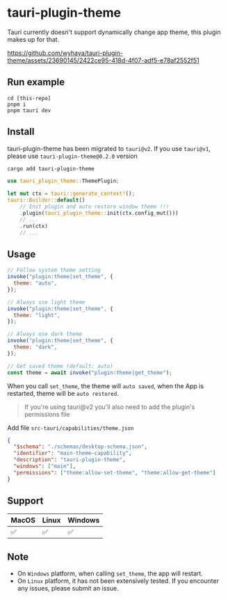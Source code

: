 # tauri-plugin-theme

Tauri currently doesn't support dynamically change app theme, this plugin makes up for that.

https://github.com/wyhaya/tauri-plugin-theme/assets/23690145/2422ce95-418d-4f07-adf5-e78af2552f51

## Run example

```
cd [this-repo]
pnpm i
pnpm tauri dev
```

## Install

tauri-plugin-theme has been migrated to `tauri@v2`. If you use `tauri@v1`, please use `tauri-plugin-theme@0.2.0` version

```bash
cargo add tauri-plugin-theme
```

```rust
use tauri_plugin_theme::ThemePlugin;

let mut ctx = tauri::generate_context!();
tauri::Builder::default()
    // Init plugin and auto restore window theme !!!
    .plugin(tauri_plugin_theme::init(ctx.config_mut()))
    // ...
    .run(ctx)
    // ...
```

## Usage

```javascript
// Follow system theme setting
invoke("plugin:theme|set_theme", {
  theme: "auto",
});

// Always use light theme
invoke("plugin:theme|set_theme", {
  theme: "light",
});

// Always use dark theme
invoke("plugin:theme|set_theme", {
  theme: "dark",
});

// Get saved theme (default: auto)
const theme = await invoke("plugin:theme|get_theme");
```

When you call `set_theme`, the theme will `auto saved`, when the App is restarted, theme will be `auto restored`.

> If you're using tauri@v2 you'll also need to add the plugin's permissions file

Add file `src-tauri/capabilities/theme.json`

```json
{
  "$schema": "./schemas/desktop-schema.json",
  "identifier": "main-theme-capability",
  "description": "tauri-plugin-theme",
  "windows": ["main"],
  "permissions": ["theme:allow-set-theme", "theme:allow-get-theme"]
}
```

## Support

| MacOS | Linux | Windows |
| ----- | ----- | ------- |
| ✅    | ✅    | ✅      |

## Note

- On `Windows` platform, when calling `set_theme`, the app will restart.
- On `Linux` platform, it has not been extensively tested. If you encounter any issues, please submit an issue.
